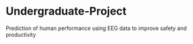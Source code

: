 # Undergraduate-Project 
Prediction of human performance using EEG data to improve safety and productivity
